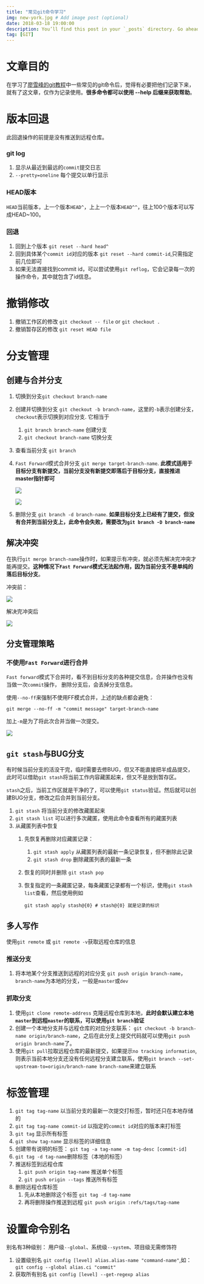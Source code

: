 ```yaml
---
title: "常见git命令学习"
img: new-york.jpg # Add image post (optional)
date: 2018-03-18 19:00:00
description: You’ll find this post in your `_posts` directory. Go ahead and edit it and re-build the site to see your changes. # Add post description (optional)
tag: [GIT]
---
```



# 文章目的

在学习了[廖雪峰的git教程](https://www.liaoxuefeng.com/wiki/0013739516305929606dd18361248578c67b8067c8c017b000)中一些常见的git命令后，觉得有必要把他们记录下来，就有了这文章，仅作为记录使用。**很多命令都可以使用 --help 后缀来获取帮助**。

# 版本回退

此回退操作的前提是没有推送到远程仓库。

### git log

1. 显示从最近到最远的`commit`提交日志
2. `--pretty=oneline`  每个提交以单行显示

### HEAD版本

`HEAD`当前版本，上一个版本`HEAD^`，上上一个版本`HEAD^^`，往上100个版本可以写成HEAD~100。

### 回退

1. 回到上个版本 `git reset --hard head^`
2. 回到具体某个`commit id`对应的版本 `git reset --hard commit-id`,只需指定前几位即可
3. 如果无法直接找到commit id，可以尝试使用`git reflog`，它会记录每一次的操作命令，其中就包含了id信息。

# 撤销修改

1. 撤销工作区的修改 `git checkout -- file` or `git checkout .`
2. 撤销暂存区的修改 `git reset HEAD file`

# 分支管理
## 创建与合并分支

1. 切换到分支`git checkout branch-name`
2. 创建并切换到分支 `git checkout -b branch-name`，这里的`-b`表示创建分支， `checkout`表示切换到对应分支. 它相当于
	1. `git branch branch-name` 创建分支
	2. `git checkout branch-name` 切换分支
3. 查看当前分支 `git branch`
4. `Fast Forward`模式合并分支 `git merge target-branch-name`. **此模式适用于目标分支有新提交，当前分支没有新提交即落后于目标分支，直接推进master指针即可**

	![](https://cdn.liaoxuefeng.com/cdn/files/attachments/0013849088235627813efe7649b4f008900e5365bb72323000/0)

	![](https://cdn.liaoxuefeng.com/cdn/files/attachments/00138490883510324231a837e5d4aee844d3e4692ba50f5000/0)

5. 删除分支 `git branch -d branch-name`. **如果目标分支上已经有了提交，但没有合并到当前分支上，此命令会失败，需要改为`git branch -D branch-name`**

## 解决冲突

在执行`git merge branch-name`操作时，如果提示有冲突，就必须先解决完冲突才能再提交。**这种情况下`Fast Forward`模式无法起作用，因为当前分支不是单纯的落后目标分支**。

冲突前：

![](https://cdn.liaoxuefeng.com/cdn/files/attachments/001384909115478645b93e2b5ae4dc78da049a0d1704a41000/0)

解决完冲突后

![](https://cdn.liaoxuefeng.com/cdn/files/attachments/00138490913052149c4b2cd9702422aa387ac024943921b000/0)

## 分支管理策略

### 不使用`Fast Forward`进行合并

`Fast forward`模式下合并时，看不到目标分支的各种提交信息，合并操作也没有当做一次`commit`操作，  删除分支后，会丢掉分支信息。

使用`--no-ff`来强制不使用FF模式合并，上述的缺点都会避免：

```
git merge --no-ff -m "commit message" target-branch-name
```

加上`-m`是为了将此次合并当做一次提交。

![](https://cdn.liaoxuefeng.com/cdn/files/attachments/001384909222841acf964ec9e6a4629a35a7a30588281bb000/0)

## `git stash`与BUG分支

有时候当前分支的活没干完，临时需要去修BUG，但又不能直接把半成品提交，此时可以借助`git stash`将当前工作内容藏匿起来，但又不是放到暂存区。

`stash`之后，当前工作区就是干净的了，可以使用`git status`验证。然后就可以创建BUG分支，修改之后合并到当前分支。

1. `git stash` 将当前分支的修改藏匿起来
2. `git stash list` 可以进行多次藏匿，使用此命令查看所有的藏匿列表
3. 从藏匿列表中恢复
	1. 先恢复再删除对应藏匿记录：
		1. `git stash apply` 从藏匿列表的最新一条记录恢复，但不删除此记录
		2. `git stash drop` 删除藏匿列表的最新一条
	2. 恢复的同时并删除 `git stash pop`
	3. 恢复指定的一条藏匿记录，每条藏匿记录都有一个标识，使用`git stash list`查看，然后使用例如

		```
		git stash apply stash@{0} # stash@{0} 就是记录的标识
		```

## 多人写作

使用`git remote` 或 `git remote -v`获取远程仓库的信息

### 推送分支

1. 将本地某个分支推送到远程的对应分支 `git push origin branch-name`，`branch-name`为本地的分支，一般是`master`或`dev`

### 抓取分支

1. 使用`git clone remote-address` 克隆远程仓库到本地，**此时会默认建立本地`master`到远程`master`的联系，可以使用`git branch`验证**
2. 创建一个本地分支并与远程仓库的对应分支联系： `git checkout -b branch-name origin/branch-name`，之后在此分支上提交代码就可以使用`git push origin branch-name`了。
3. 使用`git pull`拉取远程仓库的最新提交，如果提示`no tracking information`,则表示当前本地分支还没有任何远程分支建立联系，使用`git branch --set-upstream-to=origin/branch-name branch-name`来建立联系

# 标签管理

1. `git tag tag-name` 以当前分支的最新一次提交打标签，暂时还只在本地存储的
2. `git tag tag-name commit-id` 以指定的`commit id`对应的版本来打标签
3. `git tag` 显示所有标签
4. `git show tag-name` 显示标签的详细信息
5. 创建带有说明的标签： `git tag -a tag-name -m tag-desc [commit-id]`
6. `git tag -d tag-name`删除标签（本地的标签）
7. 推送标签到远程仓库
	1. `git push origin tag-name` 推送单个标签
	2. `git push origin --tags` 推送所有标签
8. 删除远程仓库标签
	1. 先从本地删除这个标签 `git tag -d tag-name`
	2. 再将删除操作推送到远程 `git push origin :refs/tags/tag-name`

# 设置命令别名

别名有3种级别： 用户级`--global`、系统级`--system`、项目级无需修饰符

1. 设置级别名 `git config [level] alias.alias-name "command-name"`,如：`git config --global alias.ci "commit"`
2. 获取所有别名 `git config [level] --get-regexp alias`


